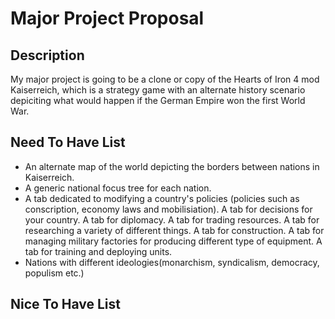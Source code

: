 # Major Project Proposal

## Description
My major project is going to be a clone or copy of the Hearts of Iron 4 mod Kaiserreich, which is a strategy game with an alternate
history scenario depiciting what would happen if the German Empire won the first World War.

## Need To Have List
- An alternate map of the world depicting the borders between nations in Kaiserreich.
- A generic national focus tree for each nation.
- A tab dedicated to modifying a country's policies (policies such as conscription, economy laws and mobilisiation). A tab for decisions
for your country. A tab for diplomacy. A tab for trading resources. A tab for researching a variety of different things. A tab for
construction. A tab for managing military factories for producing different type of equipment. A tab for training and deploying units.
- Nations with different ideologies(monarchism, syndicalism, democracy, populism etc.)

## Nice To Have List
